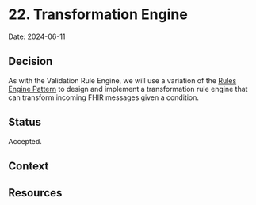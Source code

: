 # 22. Transformation Engine

Date: 2024-06-11

## Decision

As with the Validation Rule Engine, we will use a variation of the [Rules Engine Pattern](https://deviq.com/design-patterns/rules-engine-pattern) to design and implement a transformation rule engine that can transform incoming FHIR messages given a condition.

## Status

Accepted.

## Context

## Resources
